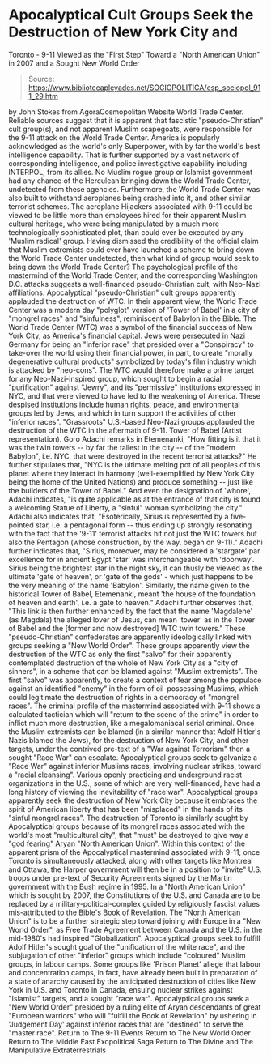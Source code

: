 # Apocalyptical Cult Groups Seek the Destruction of New York City and 
Toronto - 9-11 Viewed as the "First Step" Toward a "North American Union" in 
2007 and a Sought New World Order

> Source: https://www.bibliotecapleyades.net/SOCIOPOLITICA/esp_sociopol_911_29.htm

by John Stokes from AgoraCosmopolitan Website
World Trade Center.
Reliable sources suggest that it is apparent that fascistic "pseudo-Christian" cult group(s), and not apparent Muslim scapegoats, were responsible for the 9-11 attack on the World Trade Center. America is popularly acknowledged as the world's only Superpower, with by far the world's best intelligence capability. That is further supported by a vast network of corresponding intelligence, and police investigative capability including INTERPOL, from its allies. No Muslim rogue group or Islamist government had any chance of the Herculean bringing down the World Trade Center, undetected from these agencies. Furthermore, the World Trade Center was also built to withstand aeroplanes being crashed into it, and other similar terrorist schemes. The aeroplane Hijackers associated with 9-11 could be viewed to be little more than employees hired for their apparent Muslim cultural heritage, who were being manipulated by a much more technologically sophisticated plot, than could ever be executed by any 'Muslim radical' group. Having dismissed the credibility of the official claim that Muslim extremists could ever have launched a scheme to bring down the World Trade Center undetected, then what kind of group would seek to bring down the World Trade Center? The psychological profile of the mastermind of the World Trade Center, and the corresponding Washington D.C. attacks suggests a well-financed pseudo-Christian cult, with Neo-Nazi affiliations. Apocalyptical "pseudo-Christian" cult groups apparently applauded the destruction of WTC. In their apparent view, the World Trade Center was a modern day "polyglot" version of 'Tower of Babel' in a city of "mongrel races" and "sinfulness", reminiscent of Babylon in the Bible. The World Trade Center (WTC) was a symbol of the financial success of New York City, as America's financial capital. Jews were persecuted in Nazi Germany for being an "inferior race" that presided over a "Conspiracy" to take-over the world using their financial power, in part, to create "morally degenerative cultural products" symbolized by today's film industry which is attacked by "neo-cons".
The WTC would therefore make a prime target for any Neo-Nazi-inspired group, which sought to begin a racial "purification" against "Jewry", and its "permissive" institutions expressed in NYC, and that were viewed to have led to the weakening of America. These despised institutions include human rights, peace, and environmental groups led by Jews, and which in turn support the activities of other "inferior races".
"Grassroots" U.S.-based Neo-Nazi groups applauded the destruction of the WTC in the aftermath of 9-11.
Tower of Babel (Artist representation).
Goro Adachi remarks in Etemenanki,
"How fitting is it that it was the twin towers -- by far the tallest in the city -- of the "modern Babylon", i.e. NYC, that were destroyed in the recent terrorist attacks?"
He further stipulates that,
"NYC is the ultimate melting pot of all peoples of this planet where they interact in harmony (well-exemplified by New York City being the home of the United Nations) and produce something -- just like the builders of the Tower of Babel."
And even the designation of 'whore', Adachi indicates,
"is quite applicable as at the entrance of that city is found a welcoming Statue of Liberty, a "sinful" woman symbolizing the city."
Adachi also indicates that,
"Esoterically, Sirius is represented by a five-pointed star, i.e. a pentagonal form -- thus ending up strongly resonating with the fact that the '9-11' terrorist attacks hit not just the WTC towers but also the Pentagon (whose construction, by the way, began on 9-11)."
Adachi further indicates that,
"Sirius, moreover, may be considered a 'stargate' par excellence for in ancient Egypt 'star' was interchangeable with 'doorway'. Sirius being the brightest star in the night sky, it can thusly be viewed as the ultimate 'gate of heaven', or 'gate of the gods' - which just happens to be the very meaning of the name 'Babylon'. Similarly, the name given to the historical Tower of Babel, Etemenanki, meant 'the house of the foundation of heaven and earth', i.e. a gate to heaven."
Adachi further observes that,
"This link is then further enhanced by the fact that the name 'Magdalene' (as Magdala) the alleged lover of Jesus, can mean 'tower' as in the Tower of Babel and the [former and now destroyed] WTC twin towers."
These "pseudo-Christian" confederates are apparently ideologically linked with groups seeking a "New World Order". These groups apparently view the destruction of the WTC as only the first "salvo" for their apparently contemplated destruction of the whole of New York City as a "city of sinners", in a scheme that can be blamed against "Muslim extremists".
The first "salvo" was apparently, to create a context of fear among the populace against an identified "enemy" in the form of oil-possessing Muslims, which could legitimate the destruction of rights in a democracy of "mongrel races". The criminal profile of the mastermind associated with 9-11 shows a calculated tactician which will "return to the scene of the crime" in order to inflict much more destruction, like a megalomaniacal serial criminal. Once the Muslim extremists can be blamed (in a similar manner that Adolf Hitler's Nazis blamed the Jews), for the destruction of New York City, and other targets, under the contrived pre-text of a "War against Terrorism" then a sought "Race War" can escalate.
Apocalyptical groups seek to galvanize a "Race War" against inferior Muslims races, involving nuclear strikes, toward a "racial cleansing". Various openly practicing and underground racist organizations in the U.S., some of which are very well-financed, have had a long history of viewing the inevitability of "race war". Apocalyptical groups apparently seek the destruction of New York City because it embraces the spirit of American liberty that has been "misplaced" in the hands of its "sinful mongrel races". The destruction of Toronto is similarly sought by Apocalyptical groups because of its mongrel races associated with the world's most "multicultural city", that "must" be destroyed to give way a "god fearing" Aryan "North American Union". Within this context of the apparent prism of the Apocalyptical mastermind associated with 9-11; once Toronto is simultaneously attacked, along with other targets like Montreal and Ottawa, the Harper government will then be in a position to "invite" U.S. troops under pre-text of Security Agreements signed by the Martin government with the Bush regime in 1995. In a "North American Union" which is sought by 2007, the Constitutions of the U.S. and Canada are to be replaced by a military-political-complex guided by religiously fascist values mis-attributed to the Bible's Book of Revelation. The "North American Union" is to be a further strategic step toward joining with Europe in a "New World Order", as Free Trade Agreement between Canada and the U.S. in the mid-1980's had inspired "Globalization".
Apocalyptical groups seek to fulfill Adolf Hitler's sought goal of the "unification of the white race", and the subjugation of other "inferior" groups which include "coloured" Muslim groups, in labour camps. Some groups like 'Prison Planet' allege that labour and concentration camps, in fact, have already been built in preparation of a state of anarchy caused by the anticipated destruction of cities like New York in U.S. and Toronto in Canada, ensuing nuclear strikes against "Islamist" targets, and a sought "race war".
Apocalyptical groups seek a "New World Order" presided by a ruling elite of Aryan descendants of great "European warriors" who will "fulfill the Book of Revelation" by ushering in 'Judgement Day' against inferior races that are "destined" to serve the "master race".
Return to The 9-11 Events
Return to The New World Order
Return to The Middle East Exopolitical Saga
Return to The Divine and The Manipulative Extraterrestrials
